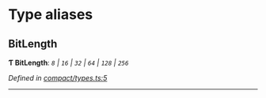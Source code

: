 

# Type aliases

<a id="bitlength"></a>

##  BitLength

**Ƭ BitLength**: *`8` \| `16` \| `32` \| `64` \| `128` \| `256`*

*Defined in [compact/types.ts:5](https://github.com/polkadot-js/common/blob/c0d646b/packages/util/src/compact/types.ts#L5)*

___

